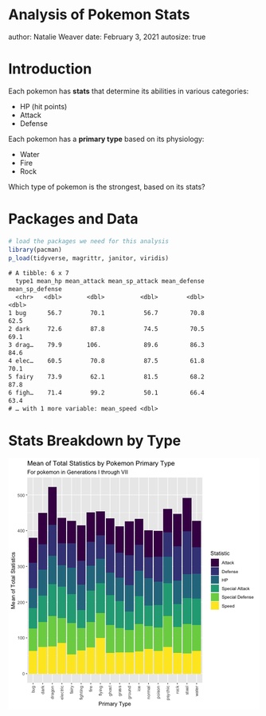 Analysis of Pokemon Stats
========================================================
author: Natalie Weaver
date: February 3, 2021
autosize: true

Introduction
========================================================

Each pokemon has **stats** that determine its abilities in various categories:
* HP (hit points)
* Attack
* Defense

Each pokemon has a **primary type** based on its physiology:
* Water
* Fire
* Rock

Which type of pokemon is the strongest, based on its stats?

Packages and Data
========================================================

```r
# load the packages we need for this analysis
library(pacman)
p_load(tidyverse, magrittr, janitor, viridis)
```

```
# A tibble: 6 x 7
  type1 mean_hp mean_attack mean_sp_attack mean_defense mean_sp_defense
  <chr>   <dbl>       <dbl>          <dbl>        <dbl>           <dbl>
1 bug      56.7        70.1           56.7         70.8            62.5
2 dark     72.6        87.8           74.5         70.5            69.1
3 drag…    79.9       106.            89.6         86.3            84.6
4 elec…    60.5        70.8           87.5         61.8            70.1
5 fairy    73.9        62.1           81.5         68.2            87.8
6 figh…    71.4        99.2           50.1         66.4            63.4
# … with 1 more variable: mean_speed <dbl>
```

Stats Breakdown by Type
========================================================

![plot of chunk unnamed-chunk-3](pokemon-figure/unnamed-chunk-3-1.png)
